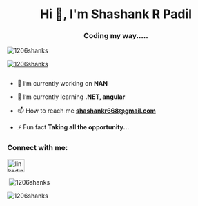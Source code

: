 <h1 align="center">Hi 👋, I'm Shashank R Padil</h1>
<h3 align="center">Coding my way.....</h3>

<p align="left"> <img src="https://komarev.com/ghpvc/?username=1206shanks&label=Profile%20views&color=0e75b6&style=flat" alt="1206shanks" /> </p>

<p align="left"> <a href="https://github.com/ryo-ma/github-profile-trophy"><img src="https://github-profile-trophy.vercel.app/?username=1206shanks" alt="1206shanks" /></a> </p>

<p align="left"> <a href="https://twitter.com/" target="blank"><img src="https://img.shields.io/twitter/follow/?logo=twitter&style=for-the-badge" alt="" /></a> </p>

- 🔭 I’m currently working on **NAN**

- 🌱 I’m currently learning **.NET, angular**

- 📫 How to reach me **shashankr668@gmail.com**

- ⚡ Fun fact **Taking all the opportunity...**

<h3 align="left">Connect with me:</h3>
<p align="left">
<a href="https://linkedin.com/in/linkedin.com/in/shashank-r-abb086241" target="blank"><img align="center" src="https://raw.githubusercontent.com/rahuldkjain/github-profile-readme-generator/master/src/images/icons/Social/linked-in-alt.svg" alt="linkedin.com/in/shashank-r-abb086241" height="30" width="40" /></a>
</p>

<p>&nbsp;<img align="center" src="https://github-readme-stats.vercel.app/api?username=1206shanks&show_icons=true&locale=en" alt="1206shanks" /></p>

<p><img align="center" src="https://github-readme-streak-stats.herokuapp.com/?user=1206shanks&" alt="1206shanks" /></p>

